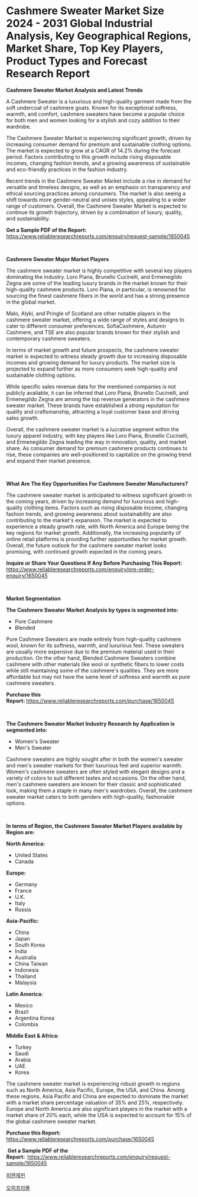 <p><h1>Cashmere Sweater Market Size 2024 - 2031 Global Industrial Analysis, Key Geographical Regions, Market Share, Top Key Players, Product Types and Forecast Research Report</h1></p><p><strong>Cashmere Sweater Market Analysis and Latest Trends</strong></p>
<p><p>A Cashmere Sweater is a luxurious and high-quality garment made from the soft undercoat of cashmere goats. Known for its exceptional softness, warmth, and comfort, cashmere sweaters have become a popular choice for both men and women looking for a stylish and cozy addition to their wardrobe.</p><p>The Cashmere Sweater Market is experiencing significant growth, driven by increasing consumer demand for premium and sustainable clothing options. The market is expected to grow at a CAGR of 14.2% during the forecast period. Factors contributing to this growth include rising disposable incomes, changing fashion trends, and a growing awareness of sustainable and eco-friendly practices in the fashion industry.</p><p>Recent trends in the Cashmere Sweater Market include a rise in demand for versatile and timeless designs, as well as an emphasis on transparency and ethical sourcing practices among consumers. The market is also seeing a shift towards more gender-neutral and unisex styles, appealing to a wider range of customers. Overall, the Cashmere Sweater Market is expected to continue its growth trajectory, driven by a combination of luxury, quality, and sustainability.</p></p>
<p><strong>Get a Sample PDF of the Report:&nbsp;</strong> <a href="https://www.reliableresearchreports.com/enquiry/request-sample/1650045">https://www.reliableresearchreports.com/enquiry/request-sample/1650045</a></p>
<p>&nbsp;</p>
<p><strong>Cashmere Sweater Major Market Players</strong></p>
<p><p>The cashmere sweater market is highly competitive with several key players dominating the industry. Loro Piana, Brunello Cucinelli, and Ermenegildo Zegna are some of the leading luxury brands in the market known for their high-quality cashmere products. Loro Piana, in particular, is renowned for sourcing the finest cashmere fibers in the world and has a strong presence in the global market.</p><p>Malo, Alyki, and Pringle of Scotland are other notable players in the cashmere sweater market, offering a wide range of styles and designs to cater to different consumer preferences. SofiaCashmere, Autumn Cashmere, and TSE are also popular brands known for their stylish and contemporary cashmere sweaters.</p><p>In terms of market growth and future prospects, the cashmere sweater market is expected to witness steady growth due to increasing disposable incomes and growing demand for luxury products. The market size is projected to expand further as more consumers seek high-quality and sustainable clothing options.</p><p>While specific sales revenue data for the mentioned companies is not publicly available, it can be inferred that Loro Piana, Brunello Cucinelli, and Ermenegildo Zegna are among the top revenue generators in the cashmere sweater market. These brands have established a strong reputation for quality and craftsmanship, attracting a loyal customer base and driving sales growth.</p><p>Overall, the cashmere sweater market is a lucrative segment within the luxury apparel industry, with key players like Loro Piana, Brunello Cucinelli, and Ermenegildo Zegna leading the way in innovation, quality, and market share. As consumer demand for premium cashmere products continues to rise, these companies are well-positioned to capitalize on the growing trend and expand their market presence.</p></p>
<p>&nbsp;</p>
<p><strong>What Are The Key Opportunities For Cashmere Sweater Manufacturers?</strong></p>
<p><p>The cashmere sweater market is anticipated to witness significant growth in the coming years, driven by increasing demand for luxurious and high-quality clothing items. Factors such as rising disposable income, changing fashion trends, and growing awareness about sustainability are also contributing to the market's expansion. The market is expected to experience a steady growth rate, with North America and Europe being the key regions for market growth. Additionally, the increasing popularity of online retail platforms is providing further opportunities for market growth. Overall, the future outlook for the cashmere sweater market looks promising, with continued growth expected in the coming years.</p></p>
<p><strong>Inquire or Share Your Questions If Any Before Purchasing This Report:</strong> <a href="https://www.reliableresearchreports.com/enquiry/pre-order-enquiry/1650045">https://www.reliableresearchreports.com/enquiry/pre-order-enquiry/1650045</a></p>
<p>&nbsp;</p>
<p><strong>Market Segmentation</strong></p>
<p><strong>The Cashmere Sweater Market Analysis by types is segmented into:</strong></p>
<p><ul><li>Pure Cashmere</li><li>Blended</li></ul></p>
<p><p>Pure Cashmere Sweaters are made entirely from high-quality cashmere wool, known for its softness, warmth, and luxurious feel. These sweaters are usually more expensive due to the premium material used in their production. On the other hand, Blended Cashmere Sweaters combine cashmere with other materials like wool or synthetic fibers to lower costs while still maintaining some of the cashmere's qualities. They are more affordable but may not have the same level of softness and warmth as pure cashmere sweaters.</p></p>
<p><strong>Purchase this Report:&nbsp;</strong><a href="https://www.reliableresearchreports.com/purchase/1650045">https://www.reliableresearchreports.com/purchase/1650045</a></p>
<p>&nbsp;</p>
<p><strong>The Cashmere Sweater Market Industry Research by Application is segmented into:</strong></p>
<p><ul><li>Women's Sweater</li><li>Men's Sweater</li></ul></p>
<p><p>Cashmere sweaters are highly sought after in both the women's sweater and men's sweater markets for their luxurious feel and superior warmth. Women's cashmere sweaters are often styled with elegant designs and a variety of colors to suit different tastes and occasions. On the other hand, men's cashmere sweaters are known for their classic and sophisticated look, making them a staple in many men's wardrobes. Overall, the cashmere sweater market caters to both genders with high-quality, fashionable options.</p></p>
<p>&nbsp;</p>
<p><strong>In terms of Region, the Cashmere Sweater Market Players available by Region are:</strong></p>
<p>
    <p> <strong> North America: </strong>
        <ul>
            <li>United States</li>
            <li>Canada</li>
        </ul>
        </p> 
    <p> <strong> Europe: </strong>
        <ul>
            <li>Germany</li>
            <li>France</li>
            <li>U.K.</li>
            <li>Italy</li>
            <li>Russia</li>
        </ul>
        </p> 
    <p> <strong> Asia-Pacific: </strong>
        <ul>
            <li>China</li>
            <li>Japan</li>
            <li>South Korea</li>
            <li>India</li>
            <li>Australia</li>
            <li>China Taiwan</li>
            <li>Indonesia</li>
            <li>Thailand</li>
            <li>Malaysia</li>
        </ul>
        </p> 
    <p> <strong> Latin America: </strong>
        <ul>
            <li>Mexico</li>
            <li>Brazil</li>
            <li>Argentina Korea</li>
            <li>Colombia</li>
        </ul>
        </p> 
    <p> <strong> Middle East & Africa: </strong>
        <ul>
            <li>Turkey</li>
            <li>Saudi</li>
            <li>Arabia</li>
            <li>UAE</li>
            <li>Korea</li>
        </ul>
    </p>
    </p>
<p><p>The cashmere sweater market is experiencing robust growth in regions such as North America, Asia Pacific, Europe, the USA, and China. Among these regions, Asia Pacific and China are expected to dominate the market with a market share percentage valuation of 35% and 25%, respectively. Europe and North America are also significant players in the market with a market share of 20% each, while the USA is expected to account for 15% of the global cashmere sweater market.</p></p>
<p><strong>Purchase this Report: </strong><a href="https://www.reliableresearchreports.com/purchase/1650045">https://www.reliableresearchreports.com/purchase/1650045</a></p>
<p>&nbsp;<strong>Get a Sample PDF of the Report:&nbsp;&nbsp;</strong><a href="https://www.reliableresearchreports.com/enquiry/request-sample/1650045">https://www.reliableresearchreports.com/enquiry/request-sample/1650045</a></p>
<p><strong></strong></p>
<p><p><a href="https://medium.com/@raymondietrich7892023/%ED%94%BC%EB%A0%8C%EC%A0%9C%ED%8C%8C%EC%9D%B8-%EC%8B%9C%EC%9E%A5-%EC%8B%9C%EC%9E%A5-cagr-%EC%8B%9C%EC%9E%A5-%EB%8F%99%ED%96%A5-%EB%B0%8F-%EC%84%B1%EC%9E%A5-%EC%A0%84%EB%9E%B5%EC%97%90-%EB%8C%80%ED%95%9C-%ED%86%B5%EC%B0%B0%EB%A0%A5-4d09d700de2e">피렌제핀</a></p><p><a href="https://medium.com/@cezarymarciniak2022/%EC%98%A4%ED%94%BC%ED%94%84%EB%9D%BC%EB%AA%B0-%EC%8B%9C%EC%9E%A5-%EC%A0%84%EB%A7%9D-%EC%82%B0%EC%97%85-%EA%B0%9C%EC%9A%94-%EB%B0%8F-%EC%98%88%EC%B8%A1-2024%EB%85%84%EB%B6%80%ED%84%B0-2031%EB%85%84-07401ae08883">오피프라몰</a></p></p>
